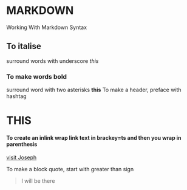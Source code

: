 # MARKDOWN
Working With Markdown Syntax

## To italise

surround words with underscore  _this_

### To make words bold
surround word with two asterisks
**this** 
To make a header, preface with hashtag

# THIS
#### To create an inlink wrap link text in brackey=ts and then you wrap in parenthesis

[visit Joseph](www.joseph.com)

To make a block quote, start with greater than sign

> I will be there




